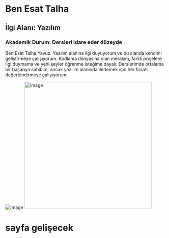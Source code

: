 # Ben Esat Talha
## İlgi Alanı: Yazılım
### Akademik Durum: Dersleri idare eder düzeyde

Ben Esat Talha Yavuz.
Yazılım alanına ilgi duyuyorum ve bu alanda kendimi geliştirmeye çalışıyorum.
Kodlama dünyasına olan merakım, farklı projelere ilgi duymama ve yeni şeyler öğrenme isteğime dayalı.
Derslerimde ortalama bir başarıya sahibim, ancak yazılım alanında ilerlemek için her fırsatı değerlendirmeye çalışıyorum.

![image](https://github.com/user-attachments/assets/4182aeea-9fa6-4432-aa6b-11e86e154c82)
<img src="https://github.com/user-attachments/assets/b4751bc2-f04a-4230-acf3-4116d15039fa" alt="image" width="400" height="auto">


# sayfa gelişecek
